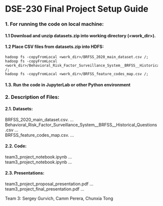 # DSE-230 Final Project Setup Guide

### 1. For running the code on local machine:

#### 1.1 Download and unzip datasets.zip into working directory (<work_dir>).

#### 1.2 Place CSV files from datasets.zip into HDFS: 
```
hadoop fs -copyFromLocal <work_dir>/BRFSS_2020_main_dataset.csv /;  
hadoop fs -copyFromLocal <work_dir>/Behavioral_Risk_Factor_Surveillance_System__BRFSS__Historical_Questions.csv /;  
hadoop fs -copyFromLocal <work_dir>/BRFSS_feature_codes_map.csv /; 
```

#### 1.3. Run the code in JupyterLab or other Python environment


### 2. Description of Files:  
#### 2.1. Datasets:  
BRFSS_2020_main_dataset.csv. ...  
Behavioral_Risk_Factor_Surveillance_System__BRFSS__Historical_Questions.csv ...  
BRFSS_feature_codes_map.csv. ...  

#### 2.2. Code: 
team3_project_notebook.ipynb ...   
team3_project_notebook.ipynb ...   

#### 2.3. Presentations:  
team3_project_proposal_presentation.pdf ...  
team3_project_final_presentation.pdf ...  


Team 3: Sergey Gurvich, Camm Perera, Chunxia Tong

